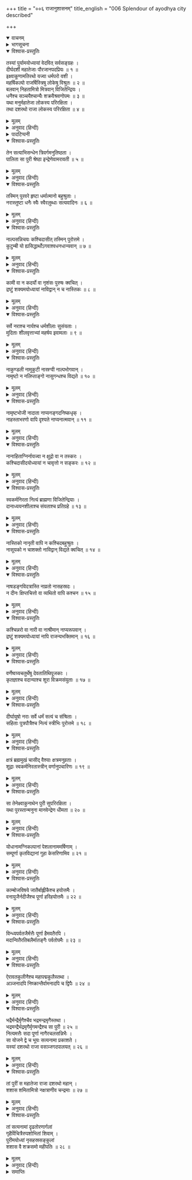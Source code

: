 +++
title = "००६ राजानुशासनम्"
title_english = "006 Splendour of ayodhya city described"

+++
<details open><summary>वाचनम्</summary>
<div caption="श्रीराम-हरिसीताराममूर्ति-घनपाठिभ्यां वचनम्" class="audioEmbed" src="https://archive.org/download/Ramayana-recitation-Sriram-harisItArAmamUrti-Ghanapaati-v2/Kanda_1/Kanda_1_BK-006-Raajaanu_Shaasavam.mp3"></div>
</details>

<details><summary>भागसूचना</summary>

6. राजा दशरथके शासनकालमें अयोध्या और वहाँके नागरिकोंकी उत्तम स्थितिका वर्णन
</details>

<details open><summary>विश्वास-प्रस्तुतिः</summary>

तस्यां पुर्यामयोध्यायां वेदवित् सर्वसङ्ग्रहः ।  
दीर्घदर्शी महातेजाः पौरजानपदप्रियः ॥ १ ॥  
इक्ष्वाकूणामतिरथो यज्वा धर्मपरो वशी ।  
महर्षिकल्पो राजर्षिस्त्रिषु लोकेषु विश्रुतः ॥ २ ॥  
बलवान् निहतामित्रो मित्रवान् विजितेन्द्रियः ।  
धनैश्च सञ्चयैश्चान्यैः शक्रवैश्रवणोपमः ॥ ३ ॥  
यथा मनुर्महातेजा लोकस्य परिरक्षिता ।  
तथा दशरथो राजा लोकस्य परिरक्षिता ॥ ४ ॥
</details>

<details><summary>मूलम्</summary>

तस्यां पुर्यामयोध्यायां वेदवित् सर्वसङ्ग्रहः ।  
दीर्घदर्शी महातेजाः पौरजानपदप्रियः ॥ १ ॥  
इक्ष्वाकूणामतिरथो यज्वा धर्मपरो वशी ।  
महर्षिकल्पो राजर्षिस्त्रिषु लोकेषु विश्रुतः ॥ २ ॥  
बलवान् निहतामित्रो मित्रवान् विजितेन्द्रियः ।  
धनैश्च सञ्चयैश्चान्यैः शक्रवैश्रवणोपमः ॥ ३ ॥  
यथा मनुर्महातेजा लोकस्य परिरक्षिता ।  
तथा दशरथो राजा लोकस्य परिरक्षिता ॥ ४ ॥
</details>

<details><summary>अनुवाद (हिन्दी)</summary>

उस अयोध्यापुरीमें रहकर राजा दशरथ प्रजावर्गका पालन करते थे । वे वेदोंके विद्वान् तथा सभी उपयोगी वस्तुओंका संग्रह करनेवाले थे । दूरदर्शी और महान् तेजस्वी थे । नगर और जनपदकी प्रजा उनसे बहुत प्रेम रखती थी । वे इक्ष्वाकुकुलके अतिरथी* वीर थे । यज्ञ करनेवाले, धर्मपरायण और जितेन्द्रिय थे । महर्षियोंके समान दिव्य गुणसम्पन्न राजर्षि थे । उनकी तीनों लोकोंमें ख्याति थी । वे बलवान्, शत्रुहीन, मित्रोंसे युक्त एवं इन्द्रियविजयी थे । धन और अन्य वस्तुओंके संचयकी दृष्टिसे इन्द्र और कुबेरके समान जान पड़ते थे । जैसे महातेजस्वी प्रजापति मनु सम्पूर्ण जगत् की रक्षा करते थे, उसी प्रकार महाराज दशरथ भी करते थे ॥ १—४ ॥
</details>

<details><summary>पादटिप्पनी</summary>

* जो दस हजार महारथियोंके साथ अकेला ही युद्ध करनेमें समर्थ हो, वह ‘अतिरथी’ कहलाता है ।
</details>

<details open><summary>विश्वास-प्रस्तुतिः</summary>

तेन सत्याभिसन्धेन त्रिवर्गमनुतिष्ठता ।  
पालिता सा पुरी श्रेष्ठा इन्द्रेणेवामरावती ॥ ५ ॥
</details>

<details><summary>मूलम्</summary>

तेन सत्याभिसन्धेन त्रिवर्गमनुतिष्ठता ।  
पालिता सा पुरी श्रेष्ठा इन्द्रेणेवामरावती ॥ ५ ॥
</details>

<details><summary>अनुवाद (हिन्दी)</summary>

धर्म, अर्थ और कामका सम्पादन करनेवाले कर्मोंका अनुष्ठान करते हुए वे सत्यप्रतिज्ञ नरेश उस श्रेष्ठ अयोध्यापुरीका उसी तरह पालन करते थे, जैसे इन्द्र अमरावतीपुरीका ॥ ५ ॥
</details>

<details open><summary>विश्वास-प्रस्तुतिः</summary>

तस्मिन् पुरवरे हृष्टा धर्मात्मानो बहुश्रुताः ।  
नरास्तुष्टा धनैः स्वैः स्वैरलुब्धाः सत्यवादिनः ॥ ६ ॥
</details>

<details><summary>मूलम्</summary>

तस्मिन् पुरवरे हृष्टा धर्मात्मानो बहुश्रुताः ।  
नरास्तुष्टा धनैः स्वैः स्वैरलुब्धाः सत्यवादिनः ॥ ६ ॥
</details>

<details><summary>अनुवाद (हिन्दी)</summary>

उस उत्तम नगरमें निवास करनेवाले सभी मनुष्य प्रसन्न, धर्मात्मा, बहुश्रुत, निर्लोभ, सत्यवादी तथा अपने-अपने धनसे संतुष्ट रहनेवाले थे ॥ ६ ॥
</details>

<details open><summary>विश्वास-प्रस्तुतिः</summary>

नाल्पसन्निचयः कश्चिदासीत् तस्मिन् पुरोत्तमे ।  
कुटुम्बी यो ह्यसिद्धार्थोऽगवाश्वधनधान्यवान् ॥ ७ ॥
</details>

<details><summary>मूलम्</summary>

नाल्पसन्निचयः कश्चिदासीत् तस्मिन् पुरोत्तमे ।  
कुटुम्बी यो ह्यसिद्धार्थोऽगवाश्वधनधान्यवान् ॥ ७ ॥
</details>

<details><summary>अनुवाद (हिन्दी)</summary>

उस श्रेष्ठ पुरीमें कोई भी ऐसा कुटुम्बी नहीं था, जिसके पास उत्कृष्ट वस्तुओंका संग्रह अधिक मात्रामें न हो, जिसके धर्म, अर्थ और काममय पुरुषार्थ सिद्ध न हो गये हों तथा जिसके पास गाय-बैल, घोड़े, धन-धान्य आदिका अभाव हो ॥ ७ ॥
</details>

<details open><summary>विश्वास-प्रस्तुतिः</summary>

कामी वा न कदर्यो वा नृशंसः पुरुषः क्वचित् ।  
द्रष्टुं शक्यमयोध्यायां नाविद्वान् न च नास्तिकः ॥ ८ ॥
</details>

<details><summary>मूलम्</summary>

कामी वा न कदर्यो वा नृशंसः पुरुषः क्वचित् ।  
द्रष्टुं शक्यमयोध्यायां नाविद्वान् न च नास्तिकः ॥ ८ ॥
</details>

<details><summary>अनुवाद (हिन्दी)</summary>

अयोध्यामें कहीं भी कोई कामी, कृपण, क्रूर, मूर्ख और नास्तिक मनुष्य देखनेको भी नहीं मिलता था ॥ ८ ॥
</details>

<details open><summary>विश्वास-प्रस्तुतिः</summary>

सर्वे नराश्च नार्यश्च धर्मशीलाः सुसंयताः ।  
मुदिताः शीलवृत्ताभ्यां महर्षय इवामलाः ॥ ९ ॥
</details>

<details><summary>मूलम्</summary>

सर्वे नराश्च नार्यश्च धर्मशीलाः सुसंयताः ।  
मुदिताः शीलवृत्ताभ्यां महर्षय इवामलाः ॥ ९ ॥
</details>

<details><summary>अनुवाद (हिन्दी)</summary>

वहाँके सभी स्त्री-पुरुष धर्मशील, संयमी, सदा प्रसन्न रहनेवाले तथा शील और सदाचारकी दृष्टिसे महर्षियोंकी भाँति निर्मल थे ॥ ९ ॥
</details>

<details open><summary>विश्वास-प्रस्तुतिः</summary>

नाकुण्डली नामुकुटी नास्रग्वी नाल्पभोगवान् ।  
नामृष्टो न नलिप्ताङ्गो नासुगन्धश्च विद्यते ॥ १० ॥
</details>

<details><summary>मूलम्</summary>

नाकुण्डली नामुकुटी नास्रग्वी नाल्पभोगवान् ।  
नामृष्टो न नलिप्ताङ्गो नासुगन्धश्च विद्यते ॥ १० ॥
</details>

<details><summary>अनुवाद (हिन्दी)</summary>

वहाँ कोई भी कुण्डल, मुकुट और पुष्पहारसे शून्य नहीं था । किसीके पास भोग-सामग्रीकी कमी नहीं थी । कोई भी ऐसा नहीं था, जो नहा-धोकर साफ-सुथरा न हो, जिसके अंगोंमें चन्दनका लेप न हुआ हो तथा जो सुगन्धसे वञ्चित हो ॥ १० ॥
</details>

<details open><summary>विश्वास-प्रस्तुतिः</summary>

नामृष्टभोजी नादाता नाप्यनङ्गदनिष्कधृक् ।  
नाहस्ताभरणो वापि दृश्यते नाप्यनात्मवान् ॥ ११ ॥
</details>

<details><summary>मूलम्</summary>

नामृष्टभोजी नादाता नाप्यनङ्गदनिष्कधृक् ।  
नाहस्ताभरणो वापि दृश्यते नाप्यनात्मवान् ॥ ११ ॥
</details>

<details><summary>अनुवाद (हिन्दी)</summary>

अपवित्र अन्न भोजन करनेवाला, दान न देनेवाला तथा मनको काबूमें न रखनेवाला मनुष्य तो वहाँ कोई दिखायी ही नहीं देता था । कोई भी ऐसा पुरुष देखनेमें नहीं आता था, जो बाजूबन्द, निष्क (स्वर्णपदक या मोहर) तथा हाथका आभूषण (कड़ा आदि) धारण न किये हो ॥ ११ ॥
</details>

<details open><summary>विश्वास-प्रस्तुतिः</summary>

नानाहिताग्निर्नायज्वा न क्षुद्रो वा न तस्करः ।  
कश्चिदासीदयोध्यायां न चावृत्तो न सङ्करः ॥ १२ ॥
</details>

<details><summary>मूलम्</summary>

नानाहिताग्निर्नायज्वा न क्षुद्रो वा न तस्करः ।  
कश्चिदासीदयोध्यायां न चावृत्तो न सङ्करः ॥ १२ ॥
</details>

<details><summary>अनुवाद (हिन्दी)</summary>

अयोध्यामें कोई भी ऐसा नहीं था, जो अग्निहोत्र और यज्ञ न करता हो; जो क्षुद्र, चोर, सदाचारशून्य अथवा वर्णसंकर हो ॥ १२ ॥
</details>

<details open><summary>विश्वास-प्रस्तुतिः</summary>

स्वकर्मनिरता नित्यं ब्राह्मणा विजितेन्द्रियाः ।  
दानाध्ययनशीलाश्च संयताश्च प्रतिग्रहे ॥ १३ ॥
</details>

<details><summary>मूलम्</summary>

स्वकर्मनिरता नित्यं ब्राह्मणा विजितेन्द्रियाः ।  
दानाध्ययनशीलाश्च संयताश्च प्रतिग्रहे ॥ १३ ॥
</details>

<details><summary>अनुवाद (हिन्दी)</summary>

वहाँ निवास करनेवाले ब्राह्मण सदा अपने कर्मोंमें लगे रहते, इन्द्रियोंको वशमें रखते, दान और स्वाध्याय करते तथा प्रतिग्रहसे बचे रहते थे ॥ १३ ॥
</details>

<details open><summary>विश्वास-प्रस्तुतिः</summary>

नास्तिको नानृती वापि न कश्चिदबहुश्रुतः ।  
नासूयको न चाशक्तो नाविद्वान् विद्यते क्वचित् ॥ १४ ॥
</details>

<details><summary>मूलम्</summary>

नास्तिको नानृती वापि न कश्चिदबहुश्रुतः ।  
नासूयको न चाशक्तो नाविद्वान् विद्यते क्वचित् ॥ १४ ॥
</details>

<details><summary>अनुवाद (हिन्दी)</summary>

वहाँ कहीं एक भी ऐसा द्विज नहीं था, जो नास्तिक, असत्यवादी, अनेक शास्त्रोंके ज्ञानसे रहित, दूसरोंके दोष ढूँढ़नेवाला, साधनमें असमर्थ और विद्याहीन हो ॥
</details>

<details open><summary>विश्वास-प्रस्तुतिः</summary>

नाषडङ्गविदत्रास्ति नाव्रतो नासहस्रदः ।  
न दीनः क्षिप्तचित्तो वा व्यथितो वापि कश्चन ॥ १५ ॥
</details>

<details><summary>मूलम्</summary>

नाषडङ्गविदत्रास्ति नाव्रतो नासहस्रदः ।  
न दीनः क्षिप्तचित्तो वा व्यथितो वापि कश्चन ॥ १५ ॥
</details>

<details><summary>अनुवाद (हिन्दी)</summary>

उस पुरीमें वेदके छहों अंगोंको न जाननेवाला, व्रतहीन, सहस्रोंसे कम दान देनेवाला, दीन, विक्षिप्त-चित्त अथवा दुःखी भी कोई नहीं था ॥ १५ ॥
</details>

<details open><summary>विश्वास-प्रस्तुतिः</summary>

कश्चिन्नरो वा नारी वा नाश्रीमान् नाप्यरूपवान् ।  
द्रष्टुं शक्यमयोध्यायां नापि राजन्यभक्तिमान् ॥ १६ ॥
</details>

<details><summary>मूलम्</summary>

कश्चिन्नरो वा नारी वा नाश्रीमान् नाप्यरूपवान् ।  
द्रष्टुं शक्यमयोध्यायां नापि राजन्यभक्तिमान् ॥ १६ ॥
</details>

<details><summary>अनुवाद (हिन्दी)</summary>

अयोध्यामें कोई भी स्त्री या पुरुष ऐसा नहीं देखा जा सकता था, जो श्रीहीन, रूपरहित तथा राजभक्तिसे शून्य हो ॥ १६ ॥
</details>

<details open><summary>विश्वास-प्रस्तुतिः</summary>

वर्णेष्वग्र्यचतुर्थेषु देवतातिथिपूजकाः ।  
कृतज्ञाश्च वदान्याश्च शूरा विक्रमसंयुताः ॥ १७ ॥
</details>

<details><summary>मूलम्</summary>

वर्णेष्वग्र्यचतुर्थेषु देवतातिथिपूजकाः ।  
कृतज्ञाश्च वदान्याश्च शूरा विक्रमसंयुताः ॥ १७ ॥
</details>

<details><summary>अनुवाद (हिन्दी)</summary>

ब्राह्मण आदि चारों वर्णोंके लोग देवता और अतिथियोंके पूजक, कृतज्ञ, उदार, शूरवीर और पराक्रमी थे ॥ १७ ॥
</details>

<details open><summary>विश्वास-प्रस्तुतिः</summary>

दीर्घायुषो नराः सर्वे धर्मं सत्यं च संश्रिताः ।  
सहिताः पुत्रपौत्रैश्च नित्यं स्त्रीभिः पुरोत्तमे ॥ १८ ॥
</details>

<details><summary>मूलम्</summary>

दीर्घायुषो नराः सर्वे धर्मं सत्यं च संश्रिताः ।  
सहिताः पुत्रपौत्रैश्च नित्यं स्त्रीभिः पुरोत्तमे ॥ १८ ॥
</details>

<details><summary>अनुवाद (हिन्दी)</summary>

उस श्रेष्ठ नगरमें निवास करनेवाले सब मनुष्य दीर्घायु तथा धर्म और सत्यका आश्रय लेनेवाले थे । वे सदा स्त्री-पुत्र और पौत्र आदि परिवारके साथ सुखसे रहते थे ॥ १८ ॥
</details>

<details open><summary>विश्वास-प्रस्तुतिः</summary>

क्षत्रं ब्रह्ममुखं चासीद् वैश्याः क्षत्रमनुव्रताः ।  
शूद्राः स्वकर्मनिरतास्त्रीन् वर्णानुपचारिणः ॥ १९ ॥
</details>

<details><summary>मूलम्</summary>

क्षत्रं ब्रह्ममुखं चासीद् वैश्याः क्षत्रमनुव्रताः ।  
शूद्राः स्वकर्मनिरतास्त्रीन् वर्णानुपचारिणः ॥ १९ ॥
</details>

<details><summary>अनुवाद (हिन्दी)</summary>

क्षत्रिय ब्राह्मणोंका मुँह जोहते थे, वैश्य क्षत्रियोंकी आज्ञाका पालन करते थे और शूद्र अपने कर्तव्यका पालन करते हुए उपर्युक्त तीनों वर्णोंकी सेवामें संलग्न रहते थे ॥ १९ ॥
</details>

<details open><summary>विश्वास-प्रस्तुतिः</summary>

सा तेनेक्ष्वाकुनाथेन पुरी सुपरिरक्षिता ।  
यथा पुरस्तान्मनुना मानवेन्द्रेण धीमता ॥ २० ॥
</details>

<details><summary>मूलम्</summary>

सा तेनेक्ष्वाकुनाथेन पुरी सुपरिरक्षिता ।  
यथा पुरस्तान्मनुना मानवेन्द्रेण धीमता ॥ २० ॥
</details>

<details><summary>अनुवाद (हिन्दी)</summary>

इक्ष्वाकुकुलके स्वामी राजा दशरथ अयोध्यापुरीकी रक्षा उसी प्रकार करते थे, जैसे बुद्धिमान् महाराज मनुने पूर्वकालमें उसकी रक्षा की थी ॥ २० ॥
</details>

<details open><summary>विश्वास-प्रस्तुतिः</summary>

योधानामग्निकल्पानां पेशलानाममर्षिणाम् ।  
सम्पूर्णा कृतविद्यानां गुहा केसरिणामिव ॥ २१ ॥
</details>

<details><summary>मूलम्</summary>

योधानामग्निकल्पानां पेशलानाममर्षिणाम् ।  
सम्पूर्णा कृतविद्यानां गुहा केसरिणामिव ॥ २१ ॥
</details>

<details><summary>अनुवाद (हिन्दी)</summary>

शौर्यकी अधिकताके कारण अग्निके समान दुर्धर्ष, कुटिलतासे रहित, अपमानको सहन करनेमें असमर्थ तथा अस्त्र-शस्त्रोंके ज्ञाता योद्धाओंके समुदायसे वह पुरी उसी तरह भरी-पूरी रहती थी, जैसे पर्वतोंकी गुफा सिंहोंके समूहसे परिपूर्ण होती है ॥ २१ ॥
</details>

<details open><summary>विश्वास-प्रस्तुतिः</summary>

काम्बोजविषये जातैर्बाह्लीकैश्च हयोत्तमैः ।  
वनायुजैर्नदीजैश्च पूर्णा हरिहयोत्तमैः ॥ २२ ॥
</details>

<details><summary>मूलम्</summary>

काम्बोजविषये जातैर्बाह्लीकैश्च हयोत्तमैः ।  
वनायुजैर्नदीजैश्च पूर्णा हरिहयोत्तमैः ॥ २२ ॥
</details>

<details><summary>अनुवाद (हिन्दी)</summary>

काम्बोज और बाह्लीक देशमें उत्पन्न हुए उत्तम घोड़ोंसे, वनायु देशके अश्वोंसे तथा सिन्धुनदके निकट पैदा होनेवाले दरियाई घोड़ोंसे, जो इन्द्रके अश्व उच्चैःश्रवाके समान श्रेष्ठ थे, अयोध्यापुरी भरी रहती थी ॥ २२ ॥
</details>

<details open><summary>विश्वास-प्रस्तुतिः</summary>

विन्ध्यपर्वतजैर्मत्तैः पूर्णा हैमवतैरपि ।  
मदान्वितैरतिबलैर्मातङ्गैः पर्वतोपमैः ॥ २३ ॥
</details>

<details><summary>मूलम्</summary>

विन्ध्यपर्वतजैर्मत्तैः पूर्णा हैमवतैरपि ।  
मदान्वितैरतिबलैर्मातङ्गैः पर्वतोपमैः ॥ २३ ॥
</details>

<details><summary>अनुवाद (हिन्दी)</summary>

विन्ध्य और हिमालय पर्वतोंमें उत्पन्न होनेवाले अत्यन्त बलशाली पर्वताकार मदमत्त गजराजोंसे भी वह नगरी परिपूर्ण रहती थी ॥ २३ ॥
</details>

<details open><summary>विश्वास-प्रस्तुतिः</summary>

ऐरावतकुलीनैश्च महापद्मकुलैस्तथा ।  
अञ्जनादपि निष्क्रान्तैर्वामनादपि च द्विपैः ॥ २४ ॥
</details>

<details><summary>मूलम्</summary>

ऐरावतकुलीनैश्च महापद्मकुलैस्तथा ।  
अञ्जनादपि निष्क्रान्तैर्वामनादपि च द्विपैः ॥ २४ ॥
</details>

<details><summary>अनुवाद (हिन्दी)</summary>

ऐरावतकुलमें उत्पन्न, महापद्मके वंशमें पैदा हुए तथा अञ्जन और वामन नामक दिग्गजोंसे भी प्रकट हुए हाथी उस पुरीकी पूर्णतामें सहायक हो रहे थे ॥ २४ ॥
</details>

<details open><summary>विश्वास-प्रस्तुतिः</summary>

भद्रैर्मन्द्रैर्मृगैश्चैव भद्रमन्द्रमृगैस्तथा ।  
भद्रमन्द्रैर्भद्रमृगैर्मृगमन्द्रैश्च सा पुरी ॥ २५ ॥  
नित्यमत्तैः सदा पूर्णा नागैरचलसन्निभैः ।  
सा योजने द्वे च भूयः सत्यनामा प्रकाशते ।  
यस्यां दशरथो राजा वसञ्जगदपालयत् ॥ २६ ॥
</details>

<details><summary>मूलम्</summary>

भद्रैर्मन्द्रैर्मृगैश्चैव भद्रमन्द्रमृगैस्तथा ।  
भद्रमन्द्रैर्भद्रमृगैर्मृगमन्द्रैश्च सा पुरी ॥ २५ ॥  
नित्यमत्तैः सदा पूर्णा नागैरचलसन्निभैः ।  
सा योजने द्वे च भूयः सत्यनामा प्रकाशते ।  
यस्यां दशरथो राजा वसञ्जगदपालयत् ॥ २६ ॥
</details>

<details><summary>अनुवाद (हिन्दी)</summary>

हिमालय पर्वतपर उत्पन्न भद्रजातिके, विन्ध्यपर्वतपर उत्पन्न हुए मन्द्रजातिके तथा सह्यपर्वतपर पैदा हुए मृग जातिके हाथी भी वहाँ मौजूद थे । भद्र, मन्द्र और मृग—इन तीनोंके मेलसे उत्पन्न हुए संकरजातिके, भद्र और मन्द्र—इन दो जातियोंके मेलसे पैदा हुए संकर जातिके, भद्र और मृग जातिके संयोगसे उत्पन्न संकरजातिके तथा मृग और मन्द्र—इन दो जातियोंके सम्मिश्रणसे पैदा हुए पर्वताकार गजराज भी, जो सदा मदोन्मत्त रहते थे, उस पुरीमें भरे हुए थे । (तीन योजनके विस्तारवाली अयोध्यामें) दो योजनकी भूमि तो ऐसी थी, जहाँ पहुँचकर किसीके लिये भी युद्ध करना असम्भव था, इसलिये वह पुरी ‘अयोध्या’ इस सत्य एवं सार्थक नामसे प्रकाशित होती थी; जिसमें रहते हुए राजा दशरथ इस जगत् का (अपने राज्यका) पालन करते थे ॥ २५-२६ ॥
</details>

<details open><summary>विश्वास-प्रस्तुतिः</summary>

तां पुरीं स महातेजा राजा दशरथो महान् ।  
शशास शमितामित्रो नक्षत्राणीव चन्द्रमाः ॥ २७ ॥
</details>

<details><summary>मूलम्</summary>

तां पुरीं स महातेजा राजा दशरथो महान् ।  
शशास शमितामित्रो नक्षत्राणीव चन्द्रमाः ॥ २७ ॥
</details>

<details><summary>अनुवाद (हिन्दी)</summary>

जैसे चन्द्रमा नक्षत्रलोकका शासन करते हैं, उसी प्रकार महातेजस्वी महाराज दशरथ अयोध्यापुरीका शासन करते थे । उन्होंने अपने समस्त शत्रुओंको नष्ट कर दिया था ॥ २७ ॥
</details>

<details open><summary>विश्वास-प्रस्तुतिः</summary>

तां सत्यनामां दृढतोरणार्गलां  
गृहैर्विचित्रैरुपशोभितां शिवाम् ।  
पुरीमयोध्यां नृसहस्रसङ्कुलां  
शशास वै शक्रसमो महीपतिः ॥ २८ ॥
</details>

<details><summary>मूलम्</summary>

तां सत्यनामां दृढतोरणार्गलां  
गृहैर्विचित्रैरुपशोभितां शिवाम् ।  
पुरीमयोध्यां नृसहस्रसङ्कुलां  
शशास वै शक्रसमो महीपतिः ॥ २८ ॥
</details>

<details><summary>अनुवाद (हिन्दी)</summary>

जिसका अयोध्या नाम सत्य एवं सार्थक था, जिसके दरवाजे और अर्गला सुदृढ़ थे, जो विचित्र गृहोंसे सदा सुशोभित होती थी, सहस्रों मनुष्योंसे भरी हुई उस कल्याणमयी पुरीका इन्द्रतुल्य तेजस्वी राजा दशरथ न्यायपूर्वक शासन करते थे ॥ २८ ॥
</details>

<details><summary>समाप्तिः</summary>

इत्यार्षे श्रीमद्रामायणे वाल्मीकीये आदिकाव्ये बालकाण्डे षष्ठः सर्गः ॥ ६ ॥  
इस प्रकार श्रीवाल्मीकिनिर्मित आर्षरामायण आदिकाव्यके बालकाण्डमें छठा सर्ग पूरा हुआ ॥ ६ ॥
</details>

